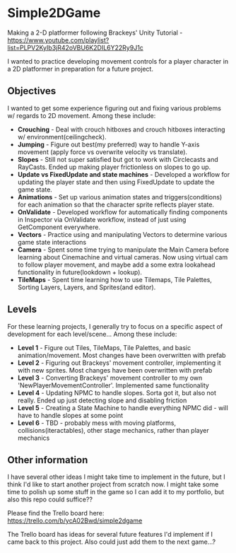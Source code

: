 # Simple2DGame
Making a 2-D platformer following Brackeys' Unity Tutorial - https://www.youtube.com/playlist?list=PLPV2KyIb3jR42oVBU6K2DIL6Y22Ry9J1c

I wanted to practice developing movement controls for a player character in a 2D platformer in preparation for a future project.

## Objectives 
I wanted to get some experience figuring out and fixing various problems w/ regards to 2D movement.
Among these include:
* **Crouching** - Deal with crouch hitboxes and crouch hitboxes interacting w/ environment(ceilingcheck).
* **Jumping** - Figure out best(my preferred) way to handle Y-axis movement (apply force vs overwrite velocity vs translate).
* **Slopes** - Still not super satisfied but got to work with Circlecasts and RayCasts. Ended up making player frictionless on slopes to go up.
* **Update vs FixedUpdate and state machines** - Developed a workflow for updating the player state and then using FixedUpdate to update the game state.
* **Animations** - Set up various animation states and triggers(conditions) for each animation so that the character sprite reflects player state.
* **OnValidate** - Developed workflow for automatically finding components in Inspector via OnValidate workflow, instead of just using GetComponent everywhere.
* **Vectors** - Practice using and manipulating Vectors to determine various game state interactions
* **Camera** - Spent some time trying to manipulate the Main Camera before learning about Cinemachine and virtual cameras. Now using virtual cam to follow player movement, and maybe add a some extra lookahead functionality in future(lookdown + lookup).
* **TileMaps** - Spent time learning how to use Tilemaps, Tile Palettes, Sorting Layers, Layers, and Sprites(and editor).

## Levels 
For these learning projects, I generally try to focus on a specific aspect of development for each level/scene...
Among these include:
* **Level 1** - Figure out Tiles, TileMaps, Tile Palettes, and basic animation/movement. Most changes have been overwritten with prefab
* **Level 2** - Figuring out Brackeys' movement controller, implementing it with new sprites. Most changes have been overwritten with prefab
* **Level 3** - Converting Brackeys' movement controller to my own 'NewPlayerMovementController'. Implemented same functionality
* **Level 4** - Updating NPMC to handle slopes. Sorta got it, but also not really. Ended up just detecting slope and disabling friction
* **Level 5** - Creating a State Machine to handle everything NPMC did - will have to handle slopes at some point
* **Level 6** - TBD - probably mess with moving platforms, collisions(iteractables), other stage mechanics, rather than player mechanics


## Other information
I have several other ideas I might take time to implement in the future, but I think I'd like to start another project from scratch now.
I might take some time to polish up some stuff in the game so I can add it to my portfolio, but also this repo could suffice??

Please find the Trello board here: https://trello.com/b/ycA02Bwd/simple2dgame

The Trello board has ideas for several future features I'd implement if I came back to this project. Also could just add them to the next game...?

